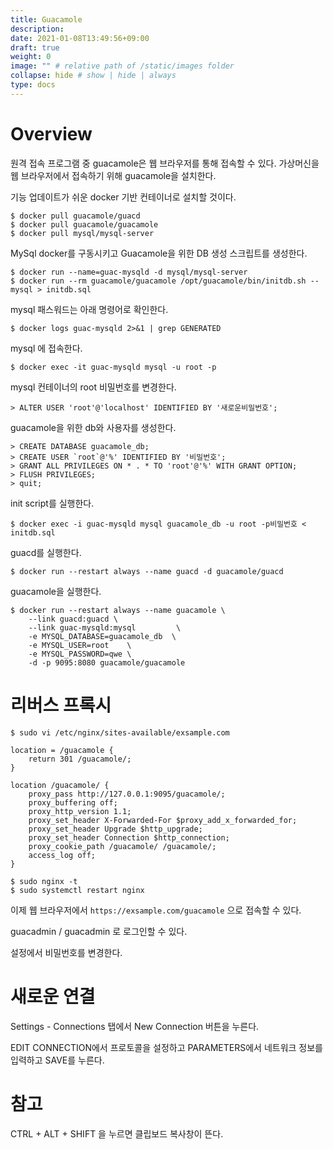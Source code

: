 ```yaml
---
title: Guacamole
description: 
date: 2021-01-08T13:49:56+09:00
draft: true
weight: 0
image: "" # relative path of /static/images folder
collapse: hide # show | hide | always
type: docs
---
```


# Overview

원격 접속 프로그램 중 guacamole은 웹 브라우저를 통해 접속할 수 있다. 가상머신을 웹 브라우저에서 접속하기 위해 guacamole을 설치한다. 

기능 업데이트가 쉬운 docker 기반 컨테이너로 설치할 것이다.


```
$ docker pull guacamole/guacd
$ docker pull guacamole/guacamole
$ docker pull mysql/mysql-server
```

MySql docker를 구동시키고 Guacamole을 위한 DB 생성 스크립트를 생성한다.

```
$ docker run --name=guac-mysqld -d mysql/mysql-server
$ docker run --rm guacamole/guacamole /opt/guacamole/bin/initdb.sh --mysql > initdb.sql
```

mysql 패스워드는 아래 명령어로 확인한다.

```
$ docker logs guac-mysqld 2>&1 | grep GENERATED
```

mysql 에 접속한다.

```
$ docker exec -it guac-mysqld mysql -u root -p
```

mysql 컨테이너의 root 비밀번호를 변경한다.

```
> ALTER USER 'root'@'localhost' IDENTIFIED BY '새로운비밀번호';
```

guacamole을 위한 db와 사용자를 생성한다.

```
> CREATE DATABASE guacamole_db;
> CREATE USER `root`@'%' IDENTIFIED BY '비밀번호';
> GRANT ALL PRIVILEGES ON * . * TO 'root'@'%' WITH GRANT OPTION; 
> FLUSH PRIVILEGES;
> quit;
```

init script를 실행한다.

```
$ docker exec -i guac-mysqld mysql guacamole_db -u root -p비밀번호 < initdb.sql
```

guacd를 실행한다.

```
$ docker run --restart always --name guacd -d guacamole/guacd
```

guacamole을 실행한다.

```
$ docker run --restart always --name guacamole \
    --link guacd:guacd \
    --link guac-mysqld:mysql         \
    -e MYSQL_DATABASE=guacamole_db  \
    -e MYSQL_USER=root    \
    -e MYSQL_PASSWORD=qwe \
    -d -p 9095:8080 guacamole/guacamole
```

# 리버스 프록시

```
$ sudo vi /etc/nginx/sites-available/exsample.com
```

```
location = /guacamole {
    return 301 /guacamole/;
}

location /guacamole/ {
    proxy_pass http://127.0.0.1:9095/guacamole/;
    proxy_buffering off;
    proxy_http_version 1.1;
    proxy_set_header X-Forwarded-For $proxy_add_x_forwarded_for;
    proxy_set_header Upgrade $http_upgrade;
    proxy_set_header Connection $http_connection;
    proxy_cookie_path /guacamole/ /guacamole/;
    access_log off;
}
```

```
$ sudo nginx -t
$ sudo systemctl restart nginx
```

이제 웹 브라우저에서 `https://exsample.com/guacamole` 으로 접속할 수 있다.

guacadmin / guacadmin 로 로그인할 수 있다.

설정에서 비밀번호를 변경한다.

# 새로운 연결

Settings - Connections 탭에서 New Connection 버튼을 누른다.

EDIT CONNECTION에서 프로토콜을 설정하고 PARAMETERS에서 네트워크 정보를 입력하고 SAVE를 누른다.


# 참고

CTRL + ALT + SHIFT 을 누르면 클립보드 복사창이 뜬다.
